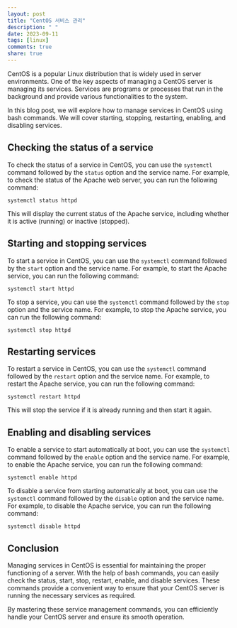 ```yaml
---
layout: post
title: "CentOS 서비스 관리"
description: " "
date: 2023-09-11
tags: [linux]
comments: true
share: true
---
```


CentOS is a popular Linux distribution that is widely used in server environments. One of the key aspects of managing a CentOS server is managing its services. Services are programs or processes that run in the background and provide various functionalities to the system.

In this blog post, we will explore how to manage services in CentOS using bash commands. We will cover starting, stopping, restarting, enabling, and disabling services.

## Checking the status of a service

To check the status of a service in CentOS, you can use the `systemctl` command followed by the `status` option and the service name. For example, to check the status of the Apache web server, you can run the following command:

```
systemctl status httpd
```

This will display the current status of the Apache service, including whether it is active (running) or inactive (stopped).

## Starting and stopping services

To start a service in CentOS, you can use the `systemctl` command followed by the `start` option and the service name. For example, to start the Apache service, you can run the following command:

```
systemctl start httpd
```

To stop a service, you can use the `systemctl` command followed by the `stop` option and the service name. For example, to stop the Apache service, you can run the following command:

```
systemctl stop httpd
```

## Restarting services

To restart a service in CentOS, you can use the `systemctl` command followed by the `restart` option and the service name. For example, to restart the Apache service, you can run the following command:

```
systemctl restart httpd
```

This will stop the service if it is already running and then start it again.

## Enabling and disabling services

To enable a service to start automatically at boot, you can use the `systemctl` command followed by the `enable` option and the service name. For example, to enable the Apache service, you can run the following command:

```
systemctl enable httpd
```

To disable a service from starting automatically at boot, you can use the `systemctl` command followed by the `disable` option and the service name. For example, to disable the Apache service, you can run the following command:

```
systemctl disable httpd
```

## Conclusion

Managing services in CentOS is essential for maintaining the proper functioning of a server. With the help of bash commands, you can easily check the status, start, stop, restart, enable, and disable services. These commands provide a convenient way to ensure that your CentOS server is running the necessary services as required.

By mastering these service management commands, you can efficiently handle your CentOS server and ensure its smooth operation.